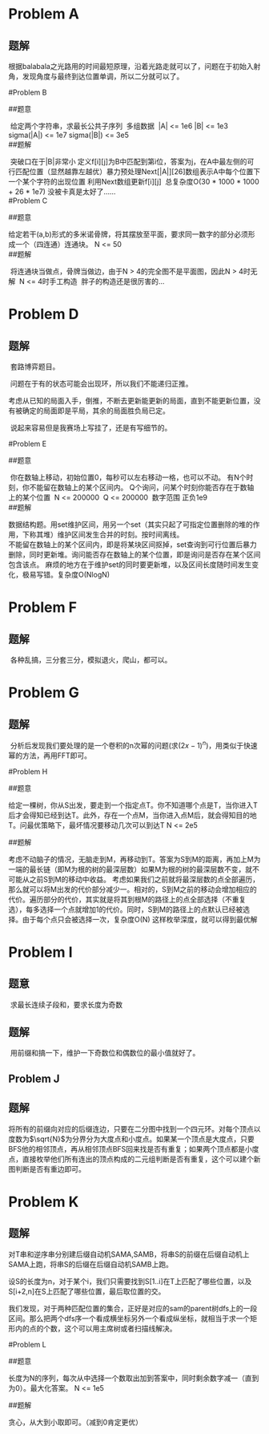 # Problem A

## 题解

​	根据balabala之光路用的时间最短原理，沿着光路走就可以了，问题在于初始入射角，发现角度与最终到达位置单调，所以二分就可以了。

#Problem B

##题意

​	给定两个字符串，求最长公共子序列
​	多组数据
​	|A| <= 1e6 |B| <= 1e3
​	sigma(|A|) <= 1e7 sigma(|B|) <= 3e5
​	
##题解

​	突破口在于|B|非常小
​	定义f[i][j]为B中匹配到第i位，答案为j，在A中最左侧的可行匹配位置（显然越靠左越优）
​	暴力预处理Next[|A|][26]数组表示A中每个位置下一个某个字符的出现位置
​	利用Next数组更新f[i][j]
​	总复杂度O(30 * 1000 * 1000 + 26 * 1e7)
​	没被卡真是太好了……
​	
#Problem C

##题意

​	给定若干(a,b)形式的多米诺骨牌，将其摆放至平面，要求同一数字的部分必须形成一个（四连通）连通块。
N <= 50
​	
##题解

​	将连通块当做点，骨牌当做边，由于N > 4的完全图不是平面图，因此N > 4时无解
​	N <= 4时手工构造
​	胖子的构造还是很厉害的…

# Problem D

## 题解

​	套路博弈题目。

​	问题在于有的状态可能会出现环，所以我们不能递归正推。

​	考虑从已知的局面入手，倒推，不断去更新能更新的局面，直到不能更新位置，没有被确定的局面即是平局，其余的局面胜负局已定。

​	说起来容易但是我赛场上写挂了，还是有写细节的。
​	

#Problem E

##题意

​	你在数轴上移动，初始位置0，每秒可以左右移动一格，也可以不动。
​	有N个时刻，你不能留在数轴上的某个区间内。
​	Q个询问，问某个时刻你能否存在于数轴上的某个位置
​	N <= 200000
​	Q <= 200000
​	数字范围 正负1e9
​	
##题解

​	数据结构题。用set维护区间，用另一个set（其实只起了可指定位置删除的堆的作用，下称其堆）维护区间发生合并的时刻。按时间离线。	
​	不能留在数轴上的某个区间内，即是将某块区间抠掉，set查询到可行位置后暴力删除，同时更新堆。
​	询问能否存在数轴上的某个位置，即是询问是否存在某个区间包含该点。
​	麻烦的地方在于维护set的同时要更新堆，以及区间长度随时间发生变化，极易写错。
​	复杂度O(NlogN)

# Problem F

## 题解

​	各种乱搞，三分套三分，模拟退火，爬山，都可以。

# Problem G

## 题解

​	分析后发现我们要处理的是一个卷积的n次幂的问题(求$(2x-1)^n$)，用类似于快速幂的方法，再用FFT即可。

#Problem H

##题意

​	给定一棵树，你从S出发，要走到一个指定点T。你不知道哪个点是T，当你进入T后才会得知已经到达T。此外，存在一个点M，当你进入点M后，就会得知目的地T。
​	问最优策略下，最坏情况要移动几次可以到达T
N <= 2e5

##题解

​	考虑不动脑子的情况，无脑走到M，再移动到T。答案为S到M的距离，再加上M为一端的最长链（即M为根的树的最深层数）
​	如果M为根的树的最深层数不变，就不可能从之前S到M的移动中收益。
考虑如果我们之前就将最深层数的点全部遍历，那么就可以将M出发的代价部分减少一。相对的，S到M之前的移动会增加相应的代价。
​	遍历部分的代价，其实就是将其到根M的路径上的点全部选择（不重复选），每多选择一个点就增加1的代价。同时，S到M的路径上的点默认已经被选择。由于每个点只会被选择一次，复杂度O(N)
这样枚举深度，就可以得到最优解
​	
# Problem I

## 题意

​	求最长连续子段和，要求长度为奇数

## 题解

​	用前缀和搞一下，维护一下奇数位和偶数位的最小值就好了。

## Problem J

## 题解

​	将所有的前缀向对应的后缀连边，只要在二分图中找到一个四元环。对每个顶点以度数为$\sqrt{N}$为分界分为大度点和小度点。如果某一个顶点是大度点，只要BFS他的相邻顶点，再从相邻顶点BFS回来找是否有重复；如果两个顶点都是小度点，直接枚举他们所有连出的顶点构成的二元组判断是否有重复，这个可以建个新图判断是否有重边即可。

# Problem K

## 题解

​	对T串和逆序串分别建后缀自动机SAMA,SAMB，将串S的前缀在后缀自动机上SAMA上跑，将串S的后缀在后缀自动机SAMB上跑。

​	设S的长度为n，对于某个i，我们只需要找到S[1..i]在T上匹配了哪些位置，以及S[i+2,n]在S上匹配了哪些位置，最后取位置的交。

​	我们发现，对于两种匹配位置的集合，正好是对应的sam的parent树dfs上的一段区间。那么把两个dfs序一个看成横坐标另外一个看成纵坐标，就相当于求一个矩形内的点的个数，这个可以用主席树或者扫描线解决。

#Problem L

##题意

​	长度为N的序列，每次从中选择一个数取出加到答案中，同时剩余数字减一（直到为0）。最大化答案。
N <= 1e5

##题解

贪心，从大到小取即可。（减到0肯定更优）
​	

